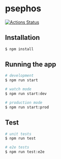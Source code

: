 # psephos

[![Actions Status](https://github.com/omjadas/psephos/workflows/Node%20CI/badge.svg?branch=master)](https://github.com/omjadas/psephos/actions)

## Installation

```bash
$ npm install
```

## Running the app

```bash
# development
$ npm run start

# watch mode
$ npm run start:dev

# production mode
$ npm run start:prod
```

## Test

```bash
# unit tests
$ npm run test

# e2e tests
$ npm run test:e2e
```
